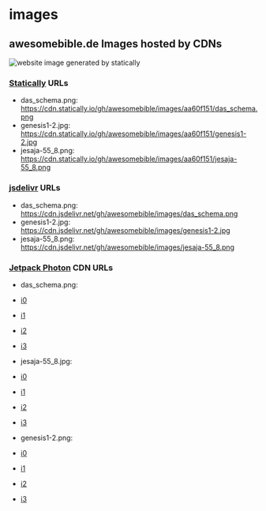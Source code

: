 # images
## awesomebible.de Images hosted by CDNs

![website image generated by statically](https://cdn.statically.io/screenshot/awesomebible.de)

### [Statically](https://statically.io) URLs
- das_schema.png: https://cdn.statically.io/gh/awesomebible/images/aa60f151/das_schema.png
- genesis1-2.jpg: https://cdn.statically.io/gh/awesomebible/images/aa60f151/genesis1-2.jpg
- jesaja-55_8.png: https://cdn.statically.io/gh/awesomebible/images/aa60f151/jesaja-55_8.png

### [jsdelivr](https://jsdelivr.com) URLs
- das_schema.png: https://cdn.jsdelivr.net/gh/awesomebible/images/das_schema.png
- genesis1-2.jpg: https://cdn.jsdelivr.net/gh/awesomebible/images/genesis1-2.jpg
- jesaja-55_8.png: https://cdn.jsdelivr.net/gh/awesomebible/images/jesaja-55_8.png

### [Jetpack Photon](https://jetpack.com) CDN URLs
- das_schema.png:
 - [i0](https://i0.wp.com/raw.githubusercontent.com/awesomebible/images/master/das_schema.png?ssl=1)
 - [i1](https://i1.wp.com/raw.githubusercontent.com/awesomebible/images/master/das_schema.png?ssl=1)
 - [i2](https://i2.wp.com/raw.githubusercontent.com/awesomebible/images/master/das_schema.png?ssl=1)
 - [i3](https://i3.wp.com/raw.githubusercontent.com/awesomebible/images/master/das_schema.png?ssl=1)
 
 - jesaja-55_8.jpg:
  - [i0](https://i0.wp.com/raw.githubusercontent.com/awesomebible/images/master/jesaja-55_8.png?ssl=1)
  - [i1](https://i1.wp.com/raw.githubusercontent.com/awesomebible/images/master/jesaja-55_8.png?ssl=1)
  - [i2](https://i2.wp.com/raw.githubusercontent.com/awesomebible/images/master/jesaja-55_8.png?ssl=1)
  - [i3](https://i3.wp.com/raw.githubusercontent.com/awesomebible/images/master/jesaja-55_8.png?ssl=1)
  
 - genesis1-2.png:
  - [i0](https://i0.wp.com/raw.githubusercontent.com/awesomebible/images/master/genesis1-2.jpg?ssl=1)
  - [i1](https://i1.wp.com/raw.githubusercontent.com/awesomebible/images/master/genesis1-2.jpg?ssl=1)
  - [i2](https://i2.wp.com/raw.githubusercontent.com/awesomebible/images/master/genesis1-2.jpg?ssl=1)
  - [i3](https://i3.wp.com/raw.githubusercontent.com/awesomebible/images/master/genesis1-2.jpg?ssl=1)

